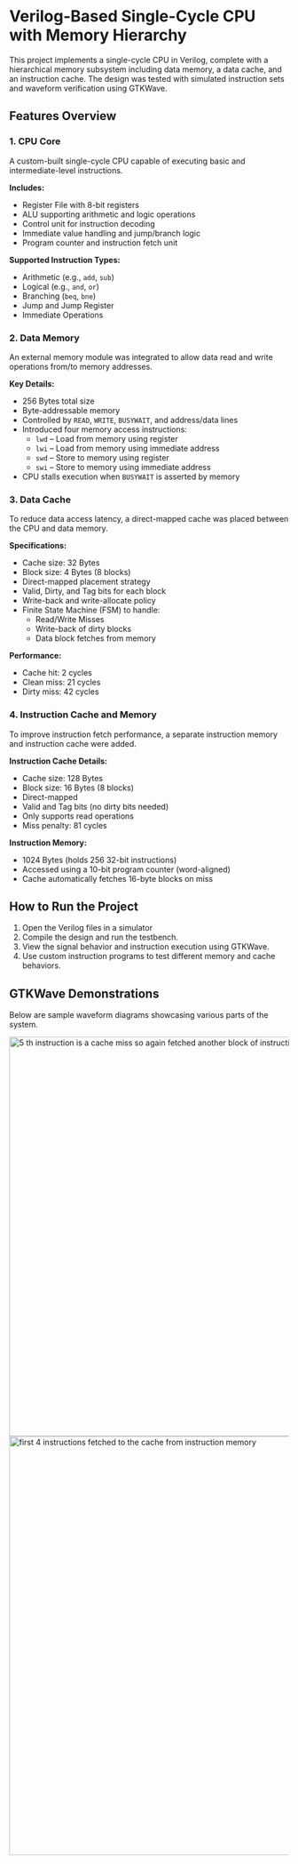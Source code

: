 # Verilog-Based Single-Cycle CPU with Memory Hierarchy

This project implements a single-cycle CPU in Verilog, complete with a hierarchical memory subsystem including data memory, a data cache, and an instruction cache. The design was tested with simulated instruction sets and waveform verification using GTKWave.



## Features Overview

### 1. CPU Core
A custom-built single-cycle CPU capable of executing basic and intermediate-level instructions.

**Includes:**
- Register File with 8-bit registers
- ALU supporting arithmetic and logic operations
- Control unit for instruction decoding
- Immediate value handling and jump/branch logic
- Program counter and instruction fetch unit

**Supported Instruction Types:**
- Arithmetic (e.g., `add`, `sub`)
- Logical (e.g., `and`, `or`)
- Branching (`beq`, `bne`)
- Jump and Jump Register
- Immediate Operations



### 2. Data Memory
An external memory module was integrated to allow data read and write operations from/to memory addresses.

**Key Details:**
- 256 Bytes total size
- Byte-addressable memory
- Controlled by `READ`, `WRITE`, `BUSYWAIT`, and address/data lines
- Introduced four memory access instructions:
  - `lwd` – Load from memory using register
  - `lwi` – Load from memory using immediate address
  - `swd` – Store to memory using register
  - `swi` – Store to memory using immediate address
- CPU stalls execution when `BUSYWAIT` is asserted by memory



### 3. Data Cache
To reduce data access latency, a direct-mapped cache was placed between the CPU and data memory.

**Specifications:**
- Cache size: 32 Bytes
- Block size: 4 Bytes (8 blocks)
- Direct-mapped placement strategy
- Valid, Dirty, and Tag bits for each block
- Write-back and write-allocate policy
- Finite State Machine (FSM) to handle:
  - Read/Write Misses
  - Write-back of dirty blocks
  - Data block fetches from memory

**Performance:**
- Cache hit: 2 cycles
- Clean miss: 21 cycles
- Dirty miss: 42 cycles



### 4. Instruction Cache and Memory
To improve instruction fetch performance, a separate instruction memory and instruction cache were added.

**Instruction Cache Details:**
- Cache size: 128 Bytes
- Block size: 16 Bytes (8 blocks)
- Direct-mapped
- Valid and Tag bits (no dirty bits needed)
- Only supports read operations
- Miss penalty: 81 cycles

**Instruction Memory:**
- 1024 Bytes (holds 256 32-bit instructions)
- Accessed using a 10-bit program counter (word-aligned)
- Cache automatically fetches 16-byte blocks on miss



## How to Run the Project

1. Open the Verilog files in a simulator 
2. Compile the design and run the testbench.
3. View the signal behavior and instruction execution using GTKWave.
4. Use custom instruction programs to test different memory and cache behaviors.



## GTKWave Demonstrations

Below are sample waveform diagrams showcasing various parts of the system.

<img width="1667" height="719" alt="5 th instruction is a cache miss so again fetched another block of instructions from memory" src="https://github.com/user-attachments/assets/f56ed9fb-cd4b-468e-ab31-0e7959c849ce" />
<img width="1630" height="754" alt="first 4 instructions fetched to the cache from instruction memory" src="https://github.com/user-attachments/assets/dc86b499-40e9-4399-8381-fd7b14d142ac" />



